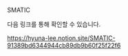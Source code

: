 SMATIC

다음 링크를 통해 확인할 수 있습니다.

https://hyuna-lee.notion.site/SMATIC-91389bd6344944cb89db9b60f25f22f6
